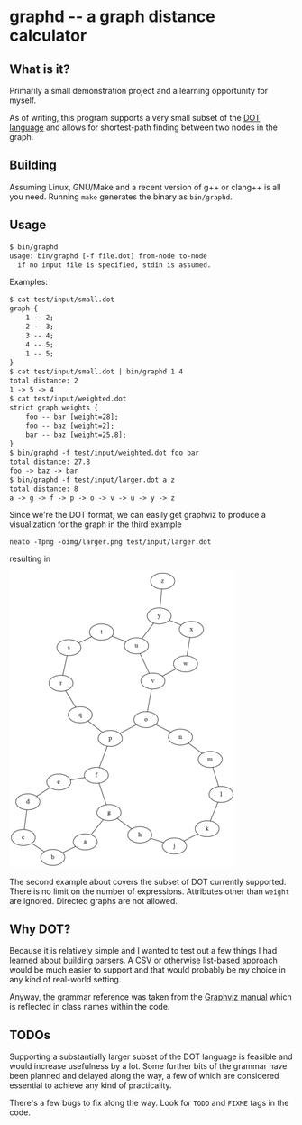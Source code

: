 # graphd -- a graph distance calculator

## What is it?

Primarily a small demonstration project and a learning opportunity for myself.

As of writing, this program supports a very small subset of the [DOT language](https://en.wikipedia.org/wiki/DOT_(graph_description_language)) and allows for
shortest-path finding between two nodes in the graph.

## Building

Assuming Linux, GNU/Make and a recent version of g++ or clang++ is all you need.
Running `make` generates the binary as `bin/graphd`.

## Usage

```
$ bin/graphd
usage: bin/graphd [-f file.dot] from-node to-node
  if no input file is specified, stdin is assumed.
```

Examples:

```
$ cat test/input/small.dot
graph {
    1 -- 2;
    2 -- 3;
    3 -- 4;
    4 -- 5;
    1 -- 5;
}
$ cat test/input/small.dot | bin/graphd 1 4
total distance: 2
1 -> 5 -> 4
$ cat test/input/weighted.dot
strict graph weights {
    foo -- bar [weight=28];
    foo -- baz [weight=2];
    bar -- baz [weight=25.8];
}
$ bin/graphd -f test/input/weighted.dot foo bar
total distance: 27.8
foo -> baz -> bar
$ bin/graphd -f test/input/larger.dot a z
total distance: 8
a -> g -> f -> p -> o -> v -> u -> y -> z
```

Since we're the DOT format, we can easily get graphviz to produce a
visualization for the graph in the third example

```
neato -Tpng -oimg/larger.png test/input/larger.dot
```

resulting in

![larger.dot](/img/larger.png)

The second example about covers the subset of DOT currently supported. There is
no limit on the number of expressions. Attributes other than `weight` are
ignored. Directed graphs are not allowed.

## Why DOT?

Because it is relatively simple and I wanted to test out a few things I had
learned about building parsers. A CSV or otherwise list-based approach would be
much easier to support and that would probably be my choice in any kind of
real-world setting.

Anyway, the grammar reference was taken from the [Graphviz manual](https://www.graphviz.org/doc/info/lang.html)
which is reflected in class names within the code.

## TODOs

Supporting a substantially larger subset of the DOT language is feasible and
would increase usefulness by a lot. Some further bits of the grammar have been
planned and delayed along the way, a few of which are considered essential to
achieve any kind of practicality.

There's a few bugs to fix along the way. Look for `TODO` and `FIXME` tags in the
code.
